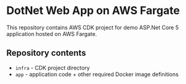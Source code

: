 # DotNet Web App on AWS Fargate

This repository contains AWS CDK project for demo ASP.Net Core 5 application
hosted on AWS Fargate.

## Repository contents

* `infra` - CDK project directory
* `app` - application code + other required Docker image definitions